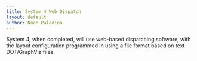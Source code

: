 ```yaml
---
title: System 4 Web Dispatch
layout: default
author: Noah Paladino
---
```


System 4, when completed, will use web-based dispatching software, with the layout configuration programmed in using a file format based on text DOT/GraphViz files.